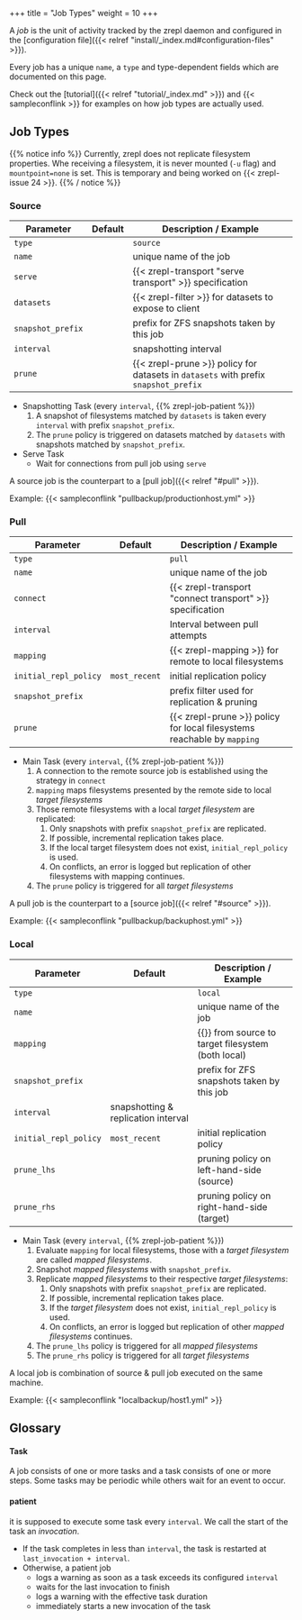 +++
title = "Job Types"
weight = 10
+++

A *job* is the unit of activity tracked by the zrepl daemon and configured in the [configuration file]({{< relref "install/_index.md#configuration-files" >}}).

Every job has a unique `name`, a `type` and type-dependent fields which are documented on this page.

Check out the [tutorial]({{< relref "tutorial/_index.md" >}}) and {{< sampleconflink >}} for examples on how job types are actually used.

## Job Types

{{% notice info %}}
Currently, zrepl does not replicate filesystem properties.
Whe receiving a filesystem, it is never mounted (`-u` flag)  and `mountpoint=none` is set.
This is temporary and being worked on {{< zrepl-issue 24 >}}.
{{% / notice %}}

### Source

|Parameter|Default|Description / Example|
|-----|-------|-------|
|`type`||`source`|
|`name`||unique name of the job|
|`serve`||{{< zrepl-transport "serve transport" >}} specification|
|`datasets`||{{< zrepl-filter >}} for datasets to expose to client|
|`snapshot_prefix`||prefix for ZFS snapshots taken by this job|
|`interval`||snapshotting interval|
|`prune`||{{< zrepl-prune >}} policy for datasets in `datasets` with prefix `snapshot_prefix`|

* Snapshotting Task (every `interval`, {{% zrepl-job-patient %}})
    1. A snapshot of filesystems matched by `datasets` is taken every `interval` with prefix `snapshot_prefix`.
    1. The `prune` policy is triggered on datasets matched by `datasets` with snapshots matched by `snapshot_prefix`.
* Serve Task
    * Wait for connections from pull job using `serve`

A source job is the counterpart to a [pull job]({{< relref "#pull" >}}).

Example: {{< sampleconflink "pullbackup/productionhost.yml" >}}

### Pull

|Parameter|Default|Description / Example|
|-----|-------|-------|
|`type`||`pull`|
|`name`||unique name of the job|
|`connect`||{{< zrepl-transport "connect transport" >}} specification|
|`interval`||Interval between pull attempts|
|`mapping`||{{< zrepl-mapping >}} for remote to local filesystems|
|`initial_repl_policy`|`most_recent`|initial replication policy|
|`snapshot_prefix`||prefix filter used for replication & pruning|
|`prune`||{{< zrepl-prune >}} policy for local filesystems reachable by `mapping`|

* Main Task (every `interval`, {{% zrepl-job-patient %}})
    1. A connection to the remote source job is established using the strategy in `connect`
    1. `mapping` maps filesystems presented by the remote side to local *target filesystems*
    1. Those remote filesystems with a local *target filesystem* are replicated:
        1. Only snapshots with prefix `snapshot_prefix` are replicated.
        1. If possible, incremental replication takes place.
        1. If the local target filesystem does not exist, `initial_repl_policy` is used.
        1. On conflicts, an error is logged but replication of other filesystems with mapping continues.
    1. The `prune` policy is triggered for all *target filesystems*


A pull job is the counterpart to a [source job]({{< relref "#source" >}}).

Example: {{< sampleconflink "pullbackup/backuphost.yml" >}}

### Local

|Parameter|Default|Description / Example|
|-----|-------|-------|
|`type`||`local`|
|`name`||unique name of the job|
|`mapping`||{{<zrepl-mapping>}} from source to target filesystem (both local)|
|`snapshot_prefix`||prefix for ZFS snapshots taken by this job|
|`interval`|snapshotting & replication interval|
|`initial_repl_policy`|`most_recent`|initial replication policy|
|`prune_lhs`||pruning policy on left-hand-side (source)|
|`prune_rhs`||pruning policy on right-hand-side (target)|

* Main Task (every `interval`, {{% zrepl-job-patient %}})
    1. Evaluate `mapping` for local filesystems, those with a *target filesystem* are called *mapped filesystems*.
    1. Snapshot *mapped filesystems* with `snapshot_prefix`.
    1. Replicate *mapped filesystems* to their respective *target filesystems*:
        1. Only snapshots with prefix `snapshot_prefix` are replicated.
        1. If possible, incremental replication takes place.
        1. If the *target filesystem* does not exist, `initial_repl_policy` is used.
        1. On conflicts, an error is logged but replication of other *mapped filesystems* continues.
    1. The `prune_lhs` policy is triggered for all *mapped filesystems*
    1. The `prune_rhs` policy is triggered for all *target filesystems*

A local job is combination of source & pull job executed on the same machine.

Example: {{< sampleconflink "localbackup/host1.yml" >}}

## Glossary

#### Task

A job consists of one or more tasks and a task consists of one or more steps.
Some tasks may be periodic while others wait for an event to occur.

#### patient

it is supposed to execute some task every `interval`.
We call the start of the task an *invocation*.

* If the task completes in less than `interval`, the task is restarted at `last_invocation + interval`.
* Otherwise, a patient job
    * logs a warning as soon as a task exceeds its configured `interval`
    * waits for the last invocation to finish
    * logs a warning with the effective task duration
    * immediately starts a new invocation of the task
